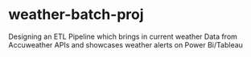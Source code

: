 # weather-batch-proj
Designing an ETL Pipeline which brings in current weather Data from Accuweather APIs and showcases weather alerts on Power Bi/Tableau
